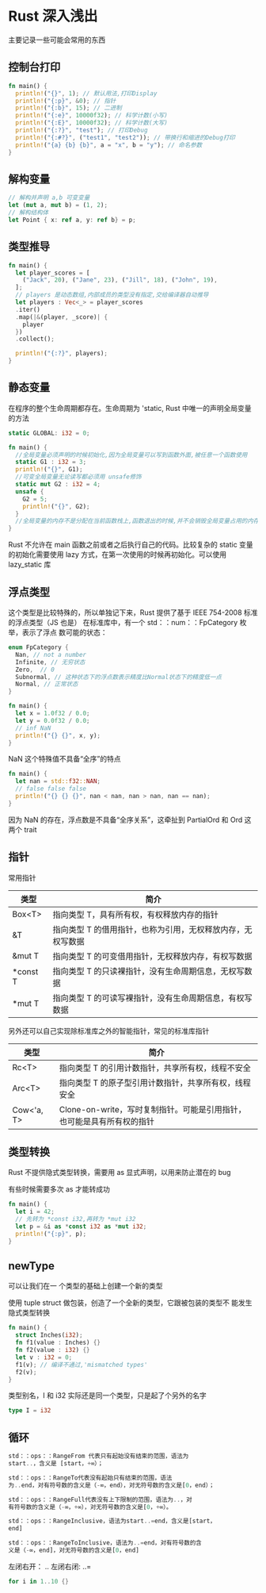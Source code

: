 # Rust 深入浅出

主要记录一些可能会常用的东西

## 控制台打印

```rust
fn main() {
  println!("{}", 1); // 默认用法,打印Display
  println!("{:p}", &0); // 指针
  println!("{:b}", 15); // 二进制
  println!("{:e}", 10000f32); // 科学计数(小写)
  println!("{:E}", 10000f32); // 科学计数(大写)
  println!("{:?}", "test"); // 打印Debug
  println!("{:#?}", ("test1", "test2")); // 带换行和缩进的Debug打印
  println!("{a} {b} {b}", a = "x", b = "y"); // 命名参数
}
```

## 解构变量

```rust
// 解构并声明 a,b 可变变量
let (mut a, mut b) = (1, 2);
// 解构结构体
let Point { x: ref a, y: ref b} = p;
```

## 类型推导

```rust
fn main() {
  let player_scores = [
    ("Jack", 20), ("Jane", 23), ("Jill", 18), ("John", 19),
  ];
  // players 是动态数组,内部成员的类型没有指定,交给编译器自动推导
  let players : Vec<_> = player_scores
  .iter()
  .map(|&(player, _score)| {
    player
  })
  .collect();

  println!("{:?}", players);
}
```

## 静态变量

在程序的整个生命周期都存在。生命周期为 'static, Rust 中唯一的声明全局变量的方法

```rust
static GLOBAL: i32 = 0;

fn main() {
  //全局变量必须声明的时候初始化,因为全局变量可以写到函数外面,被任意一个函数使用
  static G1 : i32 = 3;
  println!("{}", G1);
  //可变全局变量无论读写都必须用 unsafe修饰
  static mut G2 : i32 = 4;
  unsafe {
    G2 = 5;
    println!("{}", G2);
  }
  //全局变量的内存不是分配在当前函数栈上,函数退出的时候,并不会销毁全局变量占用的内存空间,程序退出才会
}
```

Rust 不允许在 main 函数之前或者之后执行自己的代码。比较复杂的 static 变量的初始化需要使用 lazy 方式，在第一次使用的时候再初始化。可以使用 lazy_static 库

## 浮点类型

这个类型是比较特殊的，所以单独记下来，Rust 提供了基于 IEEE 754-2008 标准的浮点类型（JS 也是）
在标准库中，有一个 std：：num：：FpCategory 枚举，表示了浮点
数可能的状态：

```rust
enum FpCategory {
  Nan, // not a number
  Infinite, // 无穷状态
  Zero,  // 0
  Subnormal, // 这种状态下的浮点数表示精度比Normal状态下的精度低一点
  Normal, // 正常状态
}
```

```rust
fn main() {
  let x = 1.0f32 / 0.0;
  let y = 0.0f32 / 0.0;
  // inf NaN
  println!("{} {}", x, y);
}
```

NaN 这个特殊值不具备“全序”的特点

```rust
fn main() {
  let nan = std::f32::NAN;
  // false false false
  println!("{} {} {}", nan < nan, nan > nan, nan == nan);
}
```

因为 NaN 的存在，浮点数是不具备“全序关系”，这牵扯到 PartialOrd 和 Ord 这两个 trait

## 指针

常用指针

| 类型      | 简介                                                        |
| --------- | ----------------------------------------------------------- |
| Box\<T>   | 指向类型 T，具有所有权，有权释放内存的指针                  |
| &T        | 指向类型 T 的借用指针，也称为引用，无权释放内存，无权写数据 |
| &mut T    | 指向类型 T 的可变借用指针，无权释放内存，有权写数据         |
| \*const T | 指向类型 T 的只读裸指针，没有生命周期信息，无权写数据       |
| \*mut T   | 指向类型 T 的可读写裸指针，没有生命周期信息，有权写数据     |

另外还可以自己实现除标准库之外的智能指针，常见的标准库指针

| 类型       | 简介                                                                   |
| ---------- | ---------------------------------------------------------------------- |
| Rc\<T>     | 指向类型 T 的引用计数指针，共享所有权，线程不安全                      |
| Arc\<T>    | 指向类型 T 的原子型引用计数指针，共享所有权，线程安全                  |
| Cow<'a, T> | Clone-on-write，写时复制指针。可能是引用指针，也可能是具有所有权的指针 |

## 类型转换

Rust 不提供隐式类型转换，需要用 as 显式声明，以用来防止潜在的 bug

有些时候需要多次 as 才能转成功

```rust
fn main() {
  let i = 42;
  // 先转为 *const i32,再转为 *mut i32
  let p = &i as *const i32 as *mut i32;
  println!("{:p}", p);
}
```

## newType

可以让我们在一 个类型的基础上创建一个新的类型

使用 tuple struct 做包装，创造了一个全新的类型，它跟被包装的类型不 能发生隐式类型转换

```rust
fn main() {
  struct Inches(i32);
  fn f1(value : Inches) {}
  fn f2(value : i32) {}
  let v : i32 = 0;
  f1(v); // 编译不通过,'mismatched types'
  f2(v);
}
```

类型别名，I 和 i32 实际还是同一个类型，只是起了个另外的名字

```rust
type I = i32
```

## 循环

```RUST
std：：ops：：RangeFrom 代表只有起始没有结束的范围，语法为
start..，含义是 [start，+∞）；
```

```RUST
std：：ops：：RangeTo代表没有起始只有结束的范围，语法
为..end，对有符号数的含义是（-∞，end），对无符号数的含义是[0，end）；
```

```RUST
std：：ops：：RangeFull代表没有上下限制的范围，语法为..，对
有符号数的含义是（-∞，+∞），对无符号数的含义是[0，+∞）。
```

```RUST
std：：ops：：RangeInclusive，语法为start..=end，含义是[start，
end]
```

```RUST
std：：ops：：RangeToInclusive，语法为..=end，对有符号数的含
义是（-∞，end]，对无符号数的含义是[0，end]
```

左闭右开： ..
左闭右闭: ..=

```rust
for i in 1..10 {}
```
